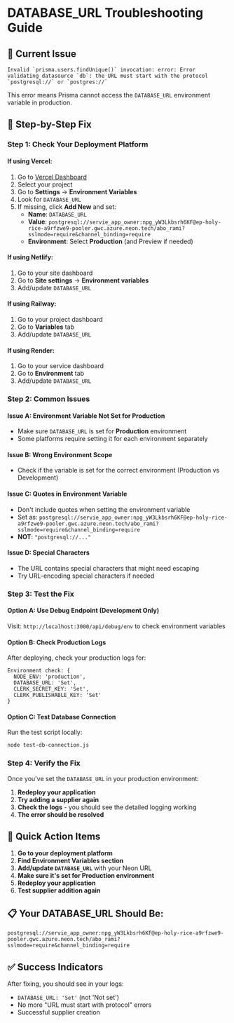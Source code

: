 # DATABASE_URL Troubleshooting Guide

## 🚨 Current Issue
```
Invalid `prisma.users.findUnique()` invocation: error: Error validating datasource `db`: the URL must start with the protocol `postgresql://` or `postgres://`
```

This error means Prisma cannot access the `DATABASE_URL` environment variable in production.

## 🔧 Step-by-Step Fix

### Step 1: Check Your Deployment Platform

#### **If using Vercel:**
1. Go to [Vercel Dashboard](https://vercel.com/dashboard)
2. Select your project
3. Go to **Settings** → **Environment Variables**
4. Look for `DATABASE_URL`
5. If missing, click **Add New** and set:
   - **Name**: `DATABASE_URL`
   - **Value**: `postgresql://servie_app_owner:npg_yW3Lkbsrh6KF@ep-holy-rice-a9rfzwe9-pooler.gwc.azure.neon.tech/abo_rami?sslmode=require&channel_binding=require`
   - **Environment**: Select **Production** (and Preview if needed)

#### **If using Netlify:**
1. Go to your site dashboard
2. Go to **Site settings** → **Environment variables**
3. Add/update `DATABASE_URL`

#### **If using Railway:**
1. Go to your project dashboard
2. Go to **Variables** tab
3. Add/update `DATABASE_URL`

#### **If using Render:**
1. Go to your service dashboard
2. Go to **Environment** tab
3. Add/update `DATABASE_URL`

### Step 2: Common Issues

#### **Issue A: Environment Variable Not Set for Production**
- Make sure `DATABASE_URL` is set for **Production** environment
- Some platforms require setting it for each environment separately

#### **Issue B: Wrong Environment Scope**
- Check if the variable is set for the correct environment (Production vs Development)

#### **Issue C: Quotes in Environment Variable**
- Don't include quotes when setting the environment variable
- Set as: `postgresql://servie_app_owner:npg_yW3Lkbsrh6KF@ep-holy-rice-a9rfzwe9-pooler.gwc.azure.neon.tech/abo_rami?sslmode=require&channel_binding=require`
- **NOT**: `"postgresql://..."`

#### **Issue D: Special Characters**
- The URL contains special characters that might need escaping
- Try URL-encoding special characters if needed

### Step 3: Test the Fix

#### **Option A: Use Debug Endpoint (Development Only)**
Visit: `http://localhost:3000/api/debug/env` to check environment variables

#### **Option B: Check Production Logs**
After deploying, check your production logs for:
```
Environment check: { 
  NODE_ENV: 'production', 
  DATABASE_URL: 'Set', 
  CLERK_SECRET_KEY: 'Set', 
  CLERK_PUBLISHABLE_KEY: 'Set' 
}
```

#### **Option C: Test Database Connection**
Run the test script locally:
```bash
node test-db-connection.js
```

### Step 4: Verify the Fix

Once you've set the `DATABASE_URL` in your production environment:

1. **Redeploy your application**
2. **Try adding a supplier again**
3. **Check the logs** - you should see the detailed logging working
4. **The error should be resolved**

## 🚀 Quick Action Items

1. **Go to your deployment platform**
2. **Find Environment Variables section**
3. **Add/update `DATABASE_URL`** with your Neon URL
4. **Make sure it's set for Production environment**
5. **Redeploy your application**
6. **Test supplier addition again**

## 📋 Your DATABASE_URL Should Be:
```
postgresql://servie_app_owner:npg_yW3Lkbsrh6KF@ep-holy-rice-a9rfzwe9-pooler.gwc.azure.neon.tech/abo_rami?sslmode=require&channel_binding=require
```

## ✅ Success Indicators

After fixing, you should see in your logs:
- `DATABASE_URL: 'Set'` (not 'Not set')
- No more "URL must start with protocol" errors
- Successful supplier creation
